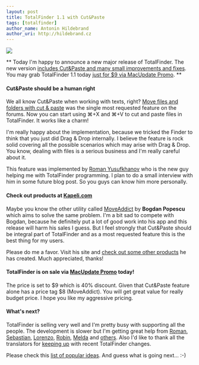 ```yaml
---
layout: post
title: TotalFinder 1.1 with Cut&Paste
tags: [totalfinder]
author_name: Antonin Hildebrand
author_uri: http://hildebrand.cz
---
```


<img src="{{site.url}}/shared/img/totalfinder-icon.png" class="intro-icon"/>

** Today I'm happy to announce a new major release of TotalFinder. The new version [includes Cut&Paste and many small improvements and fixes](http://totalfinder.binaryage.com/changes). You may grab TotalFinder 1.1 today [just for $9 via MacUpdate Promo](http://mupromo.com/TotalFinder). **

#### Cut&Paste should be a human right

We all know Cut&Paste when working with texts, right? [Move files and folders with cut & paste](http://getsatisfaction.com/binaryage/topics/move_files_and_folders_with_cut_past) was the single most requested feature on the forums.  Now you can start using  ⌘+X and  ⌘+V to cut and paste files in TotalFinder. It works like a charm!

I'm really happy about the implementation, because we tricked the Finder to think that you just did Drag & Drop internally. I believe the feature is rock solid covering all the possible scenarios which may arise with Drag & Drop. You know, dealing with files is a serious business and I'm really careful about it.

This feature was implemented by [Roman Yusufkhanov](https://github.com/akahan) who is the new guy helping me with TotalFinder programming. I plan to do a small interview with him in some future blog post. So you guys can know him more personally.

#### Check out products at [Kapeli.com](http://kapeli.com)

Maybe you know the other utility called [MoveAddict](http://kapeli.com) by **Bogdan Popescu** which aims to solve the same problem. I'm a bit sad to compete with Bogdan, because he definitely put a lot of good work into his app and this release will harm his sales I guess. But I feel strongly that Cut&Paste should be integral part of TotalFinder and as a most requested feature this is the best thing for my users.

Please do me a favor. Visit his site and [check out some other products](http://kapeli.com/switche) he has created. Much appreciated, thanks!

#### TotalFinder is on sale via [MacUpdate Promo](http://mupromo.com) today!

The price is set to $9 which is 40% discount. Given that Cut&Paste feature alone has a price tag $8 (MoveAddict). You will get great value for really budget price. I hope you like my aggressive pricing.

#### What's next?

TotalFinder is selling very well and I'm pretty busy with supporting all the people. The development is slower but I'm getting great help from [Roman](https://github.com/akahan), [Sebastian](http://getsatisfaction.com/people/sebastian_tischer), [Lorenzo](http://getsatisfaction.com/people/kiwidesign), [Robin](http://robinraszka.com), [Melda](http://github.com/melda) and [others](https://github.com/binaryage/totalfinder-i18n/contributors). Also I'd like to thank all the translators for [keeping up](https://github.com/binaryage/totalfinder-i18n/network) with recent TotalFinder changes.

Please check this [list of popular ideas](http://getsatisfaction.com/binaryage/ideas/popular). And guess what is going next... :-)